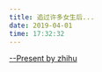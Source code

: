 ```yaml
---
title: 追过许多女生后...
date: 2019-04-01 
time: 17:32:32
---
```


[--Present by zhihu](https://www.zhihu.com/question/280952027/answer/572917183?utm_source=qq&utm_medium=social&utm_oi=50774109323264)

